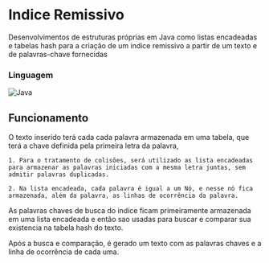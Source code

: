 
# Indice Remissivo

Desenvolvimentos de estruturas próprias em Java como listas encadeadas e tabelas hash para a criação de um indice remissivo a partir de um texto e de palavras-chave fornecidas

### Linguagem
![Java](https://img.shields.io/badge/java-%23ED8B00.svg?style=for-the-badge&logo=openjdk&logoColor=white)


## Funcionamento
O texto inserido terá cada cada palavra armazenada em uma tabela, que terá a chave definida pela primeira letra da palavra,

    1. Para o tratamento de colisões, será utilizado as lista encadeadas para armazenar as palavras iniciadas com a mesma letra juntas, sem admitir palavras duplicadas.

    2. Na lista encadeada, cada palavra é igual a um Nó, e nesse nó fica armazenada, além da palavra, as linhas de ocorrência da palavra.

As palavras chaves de busca do indice ficam primeiramente armazenada em uma lista encadeada e então sao usadas para buscar e comparar sua existencia na tabela hash do texto.

Após a busca e comparação, é gerado um texto com as palavras chaves e a linha de ocorrência de cada uma.

